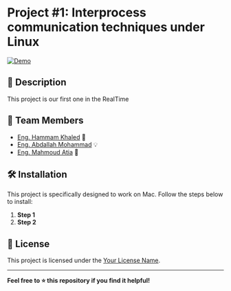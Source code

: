# Project #1: Interprocess communication techniques under Linux

[![Demo](demo-link)](demo-link)

## 🚀 Description

This project is our first one in the RealTime 

## 👥 Team Members

- [Eng. Hammam Khaled](https://github.com/hammamProg) 🚀
- [Eng. Abdallah Mohammad](https://github.com/abdallahdaoud) 💡
- [Eng. Mahmoud Atia](https://github.com/mahmoud024) 🌟

## 🛠️ Installation

This project is specifically designed to work on Mac. Follow the steps below to install:

1. **Step 1**
   ``` ```
2. **Step 2**
    ``` ```

## 📝 License

This project is licensed under the [Your License Name](link-to-license-file).

---

**Feel free to ⭐️ this repository if you find it helpful!**
